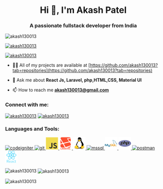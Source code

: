 <h1 align="center">Hi 👋, I'm Akash Patel</h1>
<h3 align="center">A passionate fullstack developer from India</h3>

<p align="left"> <img src="https://komarev.com/ghpvc/?username=akash130013&label=Profile%20views&color=0e75b6&style=flat" alt="akash130013" /> </p>

<p align="left"> <a href="https://github.com/ryo-ma/github-profile-trophy"><img src="https://github-profile-trophy.vercel.app/?username=akash130013" alt="akash130013" /></a> </p>

<p align="left"> <a href="https://twitter.com/akash130013" target="blank"><img src="https://img.shields.io/twitter/follow/akash130013?logo=twitter&style=for-the-badge" alt="akash130013" /></a> </p>

- 👨‍💻 All of my projects are available at [https://github.com/akash130013?tab=repositories](https://github.com/akash130013?tab=repositories)

- 💬 Ask me about **React Js, Laravel, php,HTML,CSS, Material UI**

- 📫 How to reach me **akash130013@gmail.com**

<h3 align="left">Connect with me:</h3>
<p align="left">
<a href="https://twitter.com/akash130013" target="blank"><img align="center" src="https://raw.githubusercontent.com/rahuldkjain/github-profile-readme-generator/neutral-icons/src/images/icons/Social/twitter.svg" alt="akash130013" height="30" width="40" /></a>
<a href="https://linkedin.com/in/akash130013" target="blank"><img align="center" src="https://raw.githubusercontent.com/rahuldkjain/github-profile-readme-generator/neutral-icons/src/images/icons/Social/linked-in-alt.svg" alt="akash130013" height="30" width="40" /></a>
</p>

<h3 align="left">Languages and Tools:</h3>
<p align="left"> <a href="https://codeigniter.com" target="_blank"> <img src="https://cdn.worldvectorlogo.com/logos/codeigniter.svg" alt="codeigniter" width="40" height="40"/> </a> <a href="https://git-scm.com/" target="_blank"> <img src="https://www.vectorlogo.zone/logos/git-scm/git-scm-icon.svg" alt="git" width="40" height="40"/> </a> <a href="https://developer.mozilla.org/en-US/docs/Web/JavaScript" target="_blank"> <img src="https://raw.githubusercontent.com/devicons/devicon/master/icons/javascript/javascript-original.svg" alt="javascript" width="40" height="40"/> </a> <a href="https://laravel.com/" target="_blank"> <img src="https://raw.githubusercontent.com/devicons/devicon/master/icons/laravel/laravel-plain-wordmark.svg" alt="laravel" width="40" height="40"/> </a> <a href="https://www.linux.org/" target="_blank"> <img src="https://raw.githubusercontent.com/devicons/devicon/master/icons/linux/linux-original.svg" alt="linux" width="40" height="40"/> </a> <a href="https://www.microsoft.com/en-us/sql-server" target="_blank"> <img src="https://cdn.worldvectorlogo.com/logos/microsoft-sql-server.svg" alt="mssql" width="40" height="40"/> </a> <a href="https://www.mysql.com/" target="_blank"> <img src="https://raw.githubusercontent.com/devicons/devicon/master/icons/mysql/mysql-original-wordmark.svg" alt="mysql" width="40" height="40"/> </a> <a href="https://www.php.net" target="_blank"> <img src="https://raw.githubusercontent.com/devicons/devicon/master/icons/php/php-original.svg" alt="php" width="40" height="40"/> </a> <a href="https://postman.com" target="_blank"> <img src="https://www.vectorlogo.zone/logos/getpostman/getpostman-icon.svg" alt="postman" width="40" height="40"/> </a> <a href="https://reactjs.org/" target="_blank"> <img src="https://raw.githubusercontent.com/devicons/devicon/master/icons/react/react-original-wordmark.svg" alt="react" width="40" height="40"/> </a> </p>

<p><img align="left" src="https://github-readme-stats.vercel.app/api/top-langs?username=akash130013&show_icons=true&locale=en&layout=compact" alt="akash130013" /></p>

<p>&nbsp;<img align="center" src="https://github-readme-stats.vercel.app/api?username=akash130013&show_icons=true&locale=en" alt="akash130013" /></p>

<p><img align="center" src="https://github-readme-streak-stats.herokuapp.com/?user=akash130013&" alt="akash130013" /></p>

